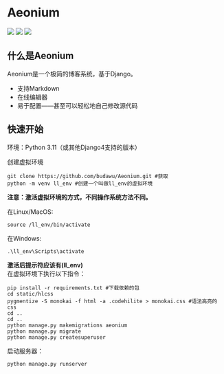 # Aeonium
![](https://img.shields.io/badge/Python_3.11-blue?style=for-the-badge&logo=python&logoColor=white)   ![](https://img.shields.io/badge/powered_by_django-darkgreen?style=for-the-badge&logo=django&logoColor=white)
![](https://img.shields.io/badge/markdown_supported-black?style=for-the-badge&logo=markdown&logoColor=white)
  
## 什么是Aeonium  
Aeonium是一个极简的博客系统，基于Django。
* 支持Markdown
* 在线编辑器
* 易于配置——甚至可以轻松地自己修改源代码
  
## 快速开始
环境：Python 3.11（或其他Django4支持的版本）
  
创建虚拟环境
```shell
git clone https://github.com/budawu/Aeonium.git #获取
python -m venv ll_env #创建一个叫做ll_env的虚拟环境
```
**注意：激活虚拟环境的方式，不同操作系统方法不同。**  
  
在Linux/MacOS:
```shell
source /ll_env/bin/activate
```
在Windows:
```powershell
.\ll_env\Scripts\activate
```
**激活后提示符应该有(ll_env)**  
在虚拟环境下执行以下指令：
```shell
pip install -r requirements.txt #下载依赖的包
cd static/hlcss
pygmentize -S monokai -f html -a .codehilite > monokai.css #语法高亮的css
cd ..
cd ..
python manage.py makemigrations aeonium
python manage.py migrate
python manage.py createsuperuser
```
启动服务器：
```
python manage.py runserver
```
